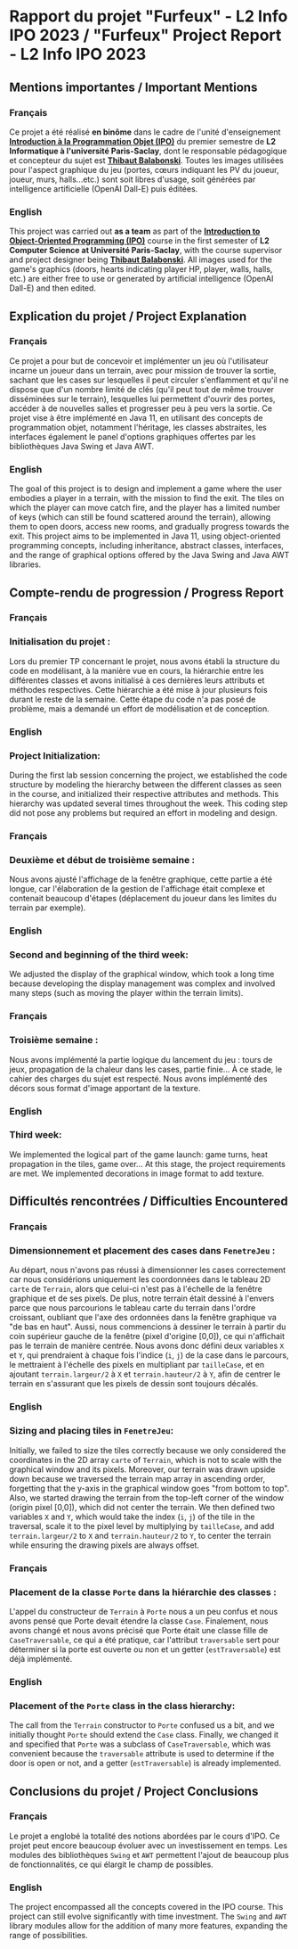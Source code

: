 # Rapport du projet "Furfeux" - L2 Info IPO 2023 / "Furfeux" Project Report - L2 Info IPO 2023

## Mentions importantes / Important Mentions

### Français
Ce projet a été réalisé **en binôme** dans le cadre de l'unité d'enseignement **[Introduction à la Programmation Objet (IPO)](https://www.lri.fr/~blsk/IPO/)** du premier semestre de **L2 Informatique à l'université Paris-Saclay**, dont le responsable pédagogique et concepteur du sujet est **[Thibaut Balabonski](https://www.lri.fr/~blsk)**. Toutes les images utilisées pour l'aspect graphique du jeu (portes, cœurs indiquant les PV du joueur, joueur, murs, halls...etc.) sont soit libres d'usage, soit générées par intelligence artificielle (OpenAI Dall-E) puis éditées.

### English
This project was carried out **as a team** as part of the **[Introduction to Object-Oriented Programming (IPO)](https://www.lri.fr/~blsk/IPO/)** course in the first semester of **L2 Computer Science at Université Paris-Saclay**, with the course supervisor and project designer being **[Thibaut Balabonski](https://www.lri.fr/~blsk)**. All images used for the game's graphics (doors, hearts indicating player HP, player, walls, halls, etc.) are either free to use or generated by artificial intelligence (OpenAI Dall-E) and then edited.

## Explication du projet / Project Explanation

### Français
Ce projet a pour but de concevoir et implémenter un jeu où l'utilisateur incarne un joueur dans un terrain, avec pour mission de trouver la sortie, sachant que les cases sur lesquelles il peut circuler s'enflamment et qu'il ne dispose que d'un nombre limité de clés (qu'il peut tout de même trouver disséminées sur le terrain), lesquelles lui permettent d'ouvrir des portes, accéder à de nouvelles salles et progresser peu à peu vers la sortie. Ce projet vise à être implémenté en Java 11, en utilisant des concepts de programmation objet, notamment l'héritage, les classes abstraites, les interfaces également le panel d'options graphiques offertes par les bibliothèques Java Swing et Java AWT.

### English
The goal of this project is to design and implement a game where the user embodies a player in a terrain, with the mission to find the exit. The tiles on which the player can move catch fire, and the player has a limited number of keys (which can still be found scattered around the terrain), allowing them to open doors, access new rooms, and gradually progress towards the exit. This project aims to be implemented in Java 11, using object-oriented programming concepts, including inheritance, abstract classes, interfaces, and the range of graphical options offered by the Java Swing and Java AWT libraries.

## Compte-rendu de progression / Progress Report

### Français
### Initialisation du projet :
Lors du premier TP concernant le projet, nous avons établi la structure du code en modélisant, à la manière vue en cours, la hiérarchie entre les différentes classes et avons initialisé à ces dernières leurs attributs et méthodes respectives. Cette hiérarchie a été mise à jour plusieurs fois durant le reste de la semaine. Cette étape du code n'a pas posé de problème, mais a demandé un effort de modélisation et de conception.

### English
### Project Initialization:
During the first lab session concerning the project, we established the code structure by modeling the hierarchy between the different classes as seen in the course, and initialized their respective attributes and methods. This hierarchy was updated several times throughout the week. This coding step did not pose any problems but required an effort in modeling and design.

### Français
### Deuxième et début de troisième semaine :
Nous avons ajusté l'affichage de la fenêtre graphique, cette partie a été longue, car l'élaboration de la gestion de l'affichage était complexe et contenait beaucoup d'étapes (déplacement du joueur dans les limites du terrain par exemple).

### English
### Second and beginning of the third week:
We adjusted the display of the graphical window, which took a long time because developing the display management was complex and involved many steps (such as moving the player within the terrain limits).

### Français
### Troisième semaine :
Nous avons implémenté la partie logique du lancement du jeu : tours de jeux, propagation de la chaleur dans les cases, partie finie… À ce stade, le cahier des charges du sujet est respecté. Nous avons implémenté des décors sous format d'image apportant de la texture.

### English
### Third week:
We implemented the logical part of the game launch: game turns, heat propagation in the tiles, game over... At this stage, the project requirements are met. We implemented decorations in image format to add texture.

## Difficultés rencontrées / Difficulties Encountered

### Français
### Dimensionnement et placement des cases dans ``FenetreJeu`` :
Au départ, nous n'avons pas réussi à dimensionner les cases correctement car nous considérions uniquement les coordonnées dans le tableau 2D ``carte`` de ``Terrain``, alors que celui-ci n'est pas à l'échelle de la fenêtre graphique et de ses pixels. De plus, notre terrain était dessiné à l'envers parce que nous parcourions le tableau carte du terrain dans l'ordre croissant, oubliant que l'axe des ordonnées dans la fenêtre graphique va "de bas en haut". Aussi, nous commencions à dessiner le terrain à partir du coin supérieur gauche de la fenêtre (pixel d'origine [0,0]), ce qui n'affichait pas le terrain de manière centrée. Nous avons donc défini deux variables ``X`` et ``Y``, qui prendraient à chaque fois l'indice (``i``, ``j``) de la case dans le parcours, le mettraient à l'échelle des pixels en multipliant par ``tailleCase``, et en ajoutant ``terrain.largeur/2`` à ``X`` et ``terrain.hauteur/2`` à ``Y``, afin de centrer le terrain en s'assurant que les pixels de dessin sont toujours décalés.

### English
### Sizing and placing tiles in ``FenetreJeu``:
Initially, we failed to size the tiles correctly because we only considered the coordinates in the 2D array ``carte`` of ``Terrain``, which is not to scale with the graphical window and its pixels. Moreover, our terrain was drawn upside down because we traversed the terrain map array in ascending order, forgetting that the y-axis in the graphical window goes "from bottom to top". Also, we started drawing the terrain from the top-left corner of the window (origin pixel [0,0]), which did not center the terrain. We then defined two variables ``X`` and ``Y``, which would take the index (``i``, ``j``) of the tile in the traversal, scale it to the pixel level by multiplying by ``tailleCase``, and add ``terrain.largeur/2`` to ``X`` and ``terrain.hauteur/2`` to ``Y``, to center the terrain while ensuring the drawing pixels are always offset.

### Français
### Placement de la classe ``Porte`` dans la hiérarchie des classes :
L'appel du constructeur de ``Terrain`` à ``Porte`` nous a un peu confus et nous avons pensé que Porte devait étendre la classe ``Case``. Finalement, nous avons changé et nous avons précisé que Porte était une classe fille de ``CaseTraversable``, ce qui a été pratique, car l'attribut ``traversable`` sert pour déterminer si la porte est ouverte ou non et un getter (``estTraversable``) est déjà implémenté.

### English
### Placement of the ``Porte`` class in the class hierarchy:
The call from the ``Terrain`` constructor to ``Porte`` confused us a bit, and we initially thought ``Porte`` should extend the ``Case`` class. Finally, we changed it and specified that ``Porte`` was a subclass of ``CaseTraversable``, which was convenient because the ``traversable`` attribute is used to determine if the door is open or not, and a getter (``estTraversable``) is already implemented.

## Conclusions du projet / Project Conclusions

### Français
Le projet a englobé la totalité des notions abordées par le cours d'IPO. Ce projet peut encore beaucoup évoluer avec un investissement en temps. Les modules des bibliothèques ``Swing`` et ``AWT`` permettent l'ajout de beaucoup plus de fonctionnalités, ce qui élargit le champ de possibles.

### English
The project encompassed all the concepts covered in the IPO course. This project can still evolve significantly with time investment. The ``Swing`` and ``AWT`` library modules allow for the addition of many more features, expanding the range of possibilities.
